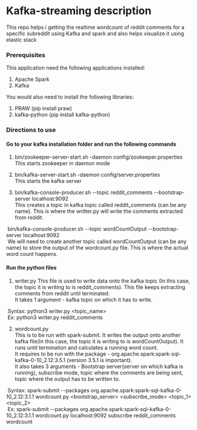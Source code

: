 # Kafka-streaming description  
 This repo helps i getting the realtime wordcount of reddit comments for a specific subreddit using Kafka and spark and also helps visualize it using elastic stack  

### Prerequisites
 This application need the following applications installed:  
 1. Apache Spark  
 2. Kafka  

 You would also need to install the following libraries:  
 1. PRAW (pip install praw)  
 2. kafka-python (pip install kafka-python)  

### Directions to use
 #### Go to your kafka installation folder and run the following commands
 
 1. bin/zookeeper-server-start.sh -daemon config/zookeeper.properties   
 This starts zookeeper in daemon mode  

 2. bin/kafka-server-start.sh -daemon config/server.properties    
 This starts the kafka server  

 3. bin/kafka-console-producer.sh --topic reddit_comments --bootstrap-server localhost:9092     
 This creates a topic in kafka topic called reddit_comments (can be any name). This is where the writter.py will write the comments extracted from reddit.  
 
&nbsp;bin/kafka-console-producer.sh --topic wordCountOutput --bootstrap-server localhost:9092    
&nbsp;We will need to create another topic called wordCountOutput (can be any name) to store the output of the wordcount.py file. This is where the actual word count happens.     

 #### Run the python files
 
 1. writer.py
 This file is used to write data onto the kafka topic (In this case, the topic it is writing to is reddit_comments). This file keeps extracting comments from reddit until terminated.   
 It takes 1 argument - kafka topic on which it has to write.   

&nbsp;Syntax: python3 writer.py <topic_name>    
&nbsp;Ex: python3 writer.py reddit_comments   

 2. wordcount.py   
 This is to be run with spark-submit. It writes the output onto another kafka file(In this case, the topic it is writing to is wordCountOutput). It runs until termination and calculates a running word count.    
 It requires to be run with the package - org.apache.spark:spark-sql-kafka-0-10_2.12:3.5.1 (version 3.5.1 is important).   
 It also takes 3 arguments - Bootstrap server(server on which kafka is running), subscribe mode, topic where the comments are being sent, topic where the output has to be written to.   

&nbsp;Syntax: spark-submit --packages org.apache.spark:spark-sql-kafka-0-10_2.12:3.1.1 wordcount.py <bootstrap_server> <subscribe_mode> <topic_1> <topic_2>   
&nbsp;Ex: spark-submit --packages org.apache.spark:spark-sql-kafka-0-10_2.12:3.1.1 wordcount.py localhost:9092 subscribe reddit_comments wordcount   

